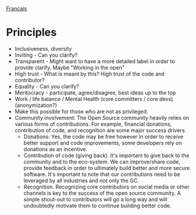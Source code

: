 [Français](https://github.com/canada-ca/OS-Advisory_Conseil-SO/blob/master/fr/Groupe_de_travail_Personnes/Principes.md#principes)

# Principles

* Inclusiveness, diversity
* Inviting - Can you clarify?
* Transparent - Might want to have a more detailed label in order to provide clarify. Maybe "Working in the open"
* High trust - What is meant by this? High trust of the code and contributor?
* Equality - Can you clarify?
* Meritocracy - participate, agree/disagree, best ideas up to the top
* Work / life balance / Mental Health (core committers / core devs) (anonymization?)
* Make this possible for those who are not as privileged.
* Community involvement: The Open Source community heavily relies on various forms of contributions. For example, financial donations, contribution of code, and recognition are some major success drivers.
  * Donations: Yes, the code may be free however in order to receive better support and code improvements, some developers rely on donations as an incentive.
  * Contribution of code (giving back). It's important to give back to the community and to the eco-system. We can improve/share code,  provide feedback in order to ultimately build better and more secure software. It's important to note that our contributions need to be leveraged by all industries and not only the GC.
  * Recognition. Recognizing core contributors on social media or other channels is key to the success of the open source community. A simple shout-out to contributors will go a long way and will undoubtedly motivate them to continue building better code.
